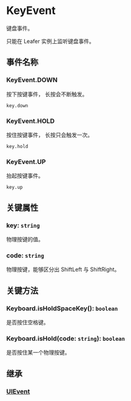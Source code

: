 # KeyEvent

键盘事件。

只能在 Leafer 实例上监听键盘事件。

## 事件名称

### KeyEvent.DOWN

按下按键事件， 长按会不断触发。

`key.down`

### KeyEvent.HOLD <Badge type="tip" text="new" />

按住按键事件， 长按只会触发一次。

`key.hold`

### KeyEvent.UP

抬起按键事件。

`key.up`

## 关键属性

### key: `string`

物理按键的值。

### code: `string`

物理按键，能够区分出 ShiftLeft 与 ShiftRight。

## 关键方法

### Keyboard.isHoldSpaceKey(): `boolean`

是否按住空格键。

### Keyboard.isHold(code: `string`): `boolean`

是否按住某一个物理按键。

## 继承

### [UIEvent](./UIEvent)

<!--
## API

### [KeyEvent](/api/classes/KeyEvent.md) -->
